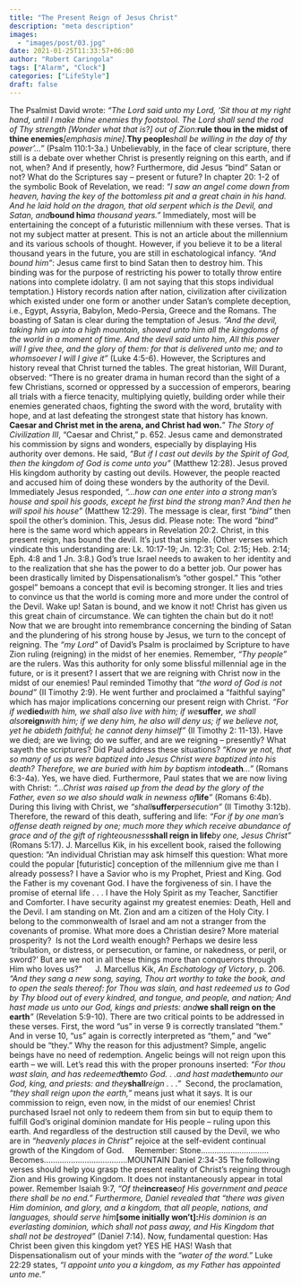 ```yaml
---
title: "The Present Reign of Jesus Christ"
description: "meta description"
images:
  - "images/post/03.jpg"
date: 2021-01-25T11:33:57+06:00
author: "Robert Caringola"
tags: ["Alarm", "Clock"]
categories: ["LifeStyle"]
draft: false
---
```


The Psalmist David wrote: _“The Lord said unto my Lord, ‘Sit thou at my right hand, until I make thine enemies thy footstool. The Lord shall send the rod of Thy strength [Wonder what that is?] out of Zion:_**rule thou in the midst of thine enemies**_[emphasis mine]._**Thy people**_shall be willing in the day of thy power’…”_ (Psalm 110:1-3a.)
Unbelievably, in the face of clear scripture, there still is a debate over whether Christ is presently reigning on this earth, and if not, when? And if presently, how? Furthermore, did Jesus “bind” Satan or not? What do the Scriptures say – present or future?
In chapter 20: 1-2 of the symbolic Book of Revelation, we read: _“I saw an angel come down from heaven, having the key of the bottomless pit and a great chain in his hand. And he laid hold on the dragon, that old serpent which is the Devil, and Satan, and_**bound him**_a thousand years.”_ Immediately, most will be entertaining the concept of a futuristic millennium with these verses. That is not my subject matter at present. This is not an article about the millennium and its various schools of thought. However, if you believe it to be a literal thousand years in the future, you are still in eschatological infancy.
_“And bound him”_: Jesus came first to bind Satan then to destroy him. This binding was for the purpose of restricting his power to totally throw entire nations into complete idolatry. (I am not saying that this stops individual temptation.) History records nation after nation, civilization after civilization which existed under one form or another under Satan’s complete deception, i.e., Egypt, Assyria, Babylon, Medo-Persia, Greece and the Romans. The boasting of Satan is clear during the temptation of Jesus. _“And the devil, taking him up into a high mountain, showed unto him all the kingdoms of the world in a moment of time. And the devil said unto him, All this power will I give thee, and the glory of them: for that is delivered unto me; and to whomsoever I will I give it”_ (Luke 4:5-6). However, the Scriptures and history reveal that Christ turned the tables. The great historian, Will Durant, observed:
“There is no greater drama in human record than the sight of a few Christians, scorned or oppressed by a succession of emperors, bearing all trials with a fierce tenacity, multiplying quietly, building order while their enemies generated chaos, fighting the sword with the word, brutality with hope, and at last defeating the strongest state that history has known. **Caesar and Christ met in the arena, and Christ had won.**”
_The Story of Civilization III_, “Caesar and Christ,” p. 652.
Jesus came and demonstrated his commission by signs and wonders, especially by displaying His authority over demons. He said, _“But if I cast out devils by the Spirit of God, then the kingdom of God is come unto you”_ (Matthew 12:28). Jesus proved His kingdom authority by casting out devils. However, the people reacted and accused him of doing these wonders by the authority of the Devil. Immediately Jesus responded, _“…how can one enter into a strong man’s house and spoil his goods, except he first bind the strong man? And then he will spoil his house”_ (Matthew 12:29). The message is clear, first _“bind”_ then spoil the other’s dominion. This, Jesus did. Please note: The word _“bind”_ here is the same word which appears in Revelation 20:2. Christ, in this present reign, has bound the devil. It’s just that simple. (Other verses which vindicate this understanding are: Lk. 10:17-19; Jn. 12:31; Col. 2:15; Heb. 2:14; Eph. 4:8 and 1 Jn. 3:8.)
God’s true Israel needs to awaken to her identity and to the realization that she has the power to do a better job. Our power has been drastically limited by Dispensationalism’s “other gospel.” This “other gospel” bemoans a concept that evil is becoming stronger. It lies and tries to convince us that the world is coming more and more under the control of the Devil. Wake up! Satan is bound, and we know it not! Christ has given us this great chain of circumstance. We can tighten the chain but do it not!
Now that we are brought into remembrance concerning the binding of Satan and the plundering of his strong house by Jesus, we turn to the concept of reigning. The _“my Lord”_ of David’s Psalm is proclaimed by Scripture to have Zion ruling (reigning) in the midst of her enemies. Remember, _“Thy people”_ are the rulers. Was this authority for only some blissful millennial age in the future, or is it present? I assert that we are reigning with Christ now in the midst of our enemies!
Paul reminded Timothy that _“the word of God is not bound”_ (II Timothy 2:9). He went further and proclaimed a “faithful saying” which has major implications concerning our present reign with Christ. _“For if we_**died**_with him, we shall also live with him; if we_**suffer**_, we shall also_**reign**_with him; if we deny him, he also will deny us; if we believe not, yet he abideth faithful; he cannot deny himself”_ (II Timothy 2: 11-13). Have we died; are we living; do we suffer, and are we reigning – presently? What sayeth the scriptures? Did Paul address these situations?
_“Know ye not, that so many of us as were baptized into Jesus Christ were baptized into his death? Therefore, we are buried with him by baptism into_**death**_…”_ (Romans 6:3-4a). Yes, we have died. Furthermore, Paul states that we are now living with Christ: _“…Christ was raised up from the dead by the glory of the Father, even so we also should walk in newness of_**life**_”_ (Romans 6:4b). During this living with Christ, we _“shall_**suffer**_persecution”_ (II Timothy 3:12b). Therefore, the reward of this death, suffering and life: _“For if by one man’s offense death reigned by one; much more they which receive abundance of grace and of the gift of righteousness_**shall reign in life**_by one, Jesus Christ”_ (Romans 5:17).
J. Marcellus Kik, in his excellent book, raised the following question:
“An individual Christian may ask himself this question: What more could the popular [futuristic] conception of the millennium give me than I already possess? I have a Savior who is my Prophet, Priest and King. God the Father is my covenant God. I have the forgiveness of sin. I have the promise of eternal life . . . I have the Holy Spirit as my Teacher, Sanctifier and Comforter. I have security against my greatest enemies: Death, Hell and the Devil. I am standing on Mt. Zion and am a citizen of the Holy City. I belong to the commonwealth of Israel and am not a stranger from the covenants of promise. What more does a Christian desire? More material prosperity?  Is not the Lord wealth enough? Perhaps we desire less ‘tribulation, or distress, or persecution, or famine, or nakedness, or peril, or sword?’ But are we not in all these things more than conquerors through Him who loves us?”      J. Marcellus Kik, _An Eschatology of Victory_, p. 206.
_“And they sang a new song, saying, Thou art worthy to take the book, and to open the seals thereof: for Thou was slain, and hast redeemed us to God by Thy blood out of every kindred, and tongue, and people, and nation; And hast made us unto our God, kings and priests: and_**we shall reign on the earth**_”_ (Revelation 5:9-10).
There are two critical points to be addressed in these verses. First, the word “us” in verse 9 is correctly translated “them.” And in verse 10, “us” again is correctly interpreted as “them,” and “we” should be “they.” Why the reason for this adjustment? Simple, angelic beings have no need of redemption. Angelic beings will not reign upon this earth – we will. Let’s read this with the proper pronouns inserted: _“For thou wast slain, and has redeemed_**them**_to God. . .and hast made_**them**_unto our God, king, and priests: and they_**shall**_reign . . .”_  Second, the proclamation, _“they shall reign upon the earth,”_ means just what it says. It is our commission to reign, even now, in the midst of our enemies! Christ purchased Israel not only to redeem them from sin but to equip them to fulfill God’s original dominion mandate for His people – ruling upon this earth. And regardless of the destruction still caused by the Devil, we who are in _“heavenly places in Christ”_ rejoice at the self-evident continual growth of the Kingdom of God.     Remember:
Stone…………………………Becomes……………………………….MOUNTAIN
Daniel 2:34-35
The following verses should help you grasp the present reality of Christ’s reigning through Zion and His growing Kingdom. It does not instantaneously appear in total power. Remember Isaiah 9:7, _“Of the_**increase**_of His government and peace there shall be no end.” Furthermore, Daniel revealed that “there was given Him dominion, and glory, and a kingdom, that all people, nations, and languages, should serve him_**[some initially won’t]:**_His dominion is an everlasting dominion, which shall not pass away, and His Kingdom that shall not be destroyed”_ (Daniel 7:14). Now, fundamental question: Has Christ been given this kingdom yet? YES HE HAS! Wash that Dispensationalism out of your minds with the _“water of the word.”_ Luke 22:29 states, _“I appoint unto you a kingdom, as my Father has appointed unto me.”_
